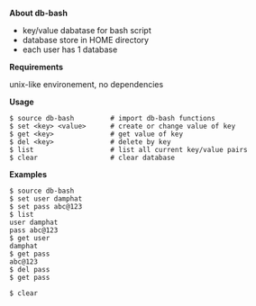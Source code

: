 **About db-bash**

 - key/value dabatase for bash script
 - database store in HOME directory
 - each user has 1 database

**Requirements**

unix-like environement, no dependencies

**Usage**
```
$ source db-bash         # import db-bash functions
$ set <key> <value>      # create or change value of key
$ get <key>              # get value of key
$ del <key>              # delete by key
$ list                   # list all current key/value pairs
$ clear                  # clear database
```
**Examples**
``` 
$ source db-bash
$ set user damphat
$ set pass abc@123
$ list
user damphat
pass abc@123
$ get user
damphat
$ get pass
abc@123
$ del pass
$ get pass

$ clear
```